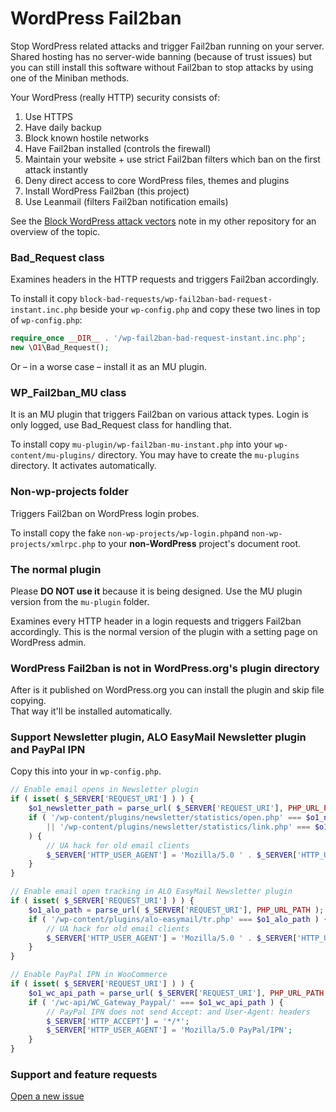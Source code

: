# WordPress Fail2ban

Stop WordPress related attacks and trigger Fail2ban running on your server.  
Shared hosting has no server-wide banning (because of trust issues)
but you can still install this software without Fail2ban to stop attacks by using one of the Miniban methods.

Your WordPress (really HTTP) security consists of:

1. Use HTTPS
1. Have daily backup
1. Block known hostile networks
1. Have Fail2ban installed (controls the firewall)
1. Maintain your website + use strict Fail2ban filters which ban on the first attack instantly
1. Deny direct access to core WordPress files, themes and plugins
1. Install WordPress Fail2ban (this project)
1. Use Leanmail (filters Fail2ban notification emails)

See the [Block WordPress attack vectors](https://github.com/szepeviktor/debian-server-tools/blob/master/webserver/WordPress-security.md)
note in my other repository for an overview of the topic.

### Bad_Request class

Examines headers in the HTTP requests and triggers Fail2ban accordingly.

To install it copy `block-bad-requests/wp-fail2ban-bad-request-instant.inc.php`
beside your `wp-config.php` and copy these two lines in top of `wp-config.php`:

```php
require_once __DIR__ . '/wp-fail2ban-bad-request-instant.inc.php';
new \O1\Bad_Request();
```

Or – in a worse case – install it as an MU plugin.

### WP_Fail2ban_MU class

It is an MU plugin that triggers Fail2ban on various attack types. Login is only logged, use
Bad_Request class for handling that.

To install copy `mu-plugin/wp-fail2ban-mu-instant.php` into your `wp-content/mu-plugins/` directory.
You may have to create the `mu-plugins` directory. It activates automatically.

### Non-wp-projects folder

Triggers Fail2ban on WordPress login probes.

To install copy the fake `non-wp-projects/wp-login.php`and `non-wp-projects/xmlrpc.php`
to your **non-WordPress** project's document root.

### The normal plugin

Please **DO NOT use it** because it is being designed. Use the MU plugin version from the `mu-plugin` folder.

Examines every HTTP header in a login requests and triggers Fail2ban accordingly.
This is the normal version of the plugin with a setting page on WordPress admin.

### WordPress Fail2ban is not in WordPress.org's plugin directory

After is it published on WordPress.org you can install the plugin and skip file copying.  
That way it'll be installed automatically.

### Support Newsletter plugin, ALO EasyMail Newsletter plugin and PayPal IPN

Copy this into your in `wp-config.php`.

```php
// Enable email opens in Newsletter plugin
if ( isset( $_SERVER['REQUEST_URI'] ) ) {
    $o1_newsletter_path = parse_url( $_SERVER['REQUEST_URI'], PHP_URL_PATH );
    if ( '/wp-content/plugins/newsletter/statistics/open.php' === $o1_newsletter_path
        || '/wp-content/plugins/newsletter/statistics/link.php' === $o1_newsletter_path
    ) {
        // UA hack for old email clients
        $_SERVER['HTTP_USER_AGENT'] = 'Mozilla/5.0 ' . $_SERVER['HTTP_USER_AGENT'];
    }
}

// Enable email open tracking in ALO EasyMail Newsletter plugin
if ( isset( $_SERVER['REQUEST_URI'] ) ) {
    $o1_alo_path = parse_url( $_SERVER['REQUEST_URI'], PHP_URL_PATH );
    if ( '/wp-content/plugins/alo-easymail/tr.php' === $o1_alo_path ) {
        // UA hack for old email clients
        $_SERVER['HTTP_USER_AGENT'] = 'Mozilla/5.0 ' . $_SERVER['HTTP_USER_AGENT'];
    }
}

// Enable PayPal IPN in WooCommerce
if ( isset( $_SERVER['REQUEST_URI'] ) ) {
    $o1_wc_api_path = parse_url( $_SERVER['REQUEST_URI'], PHP_URL_PATH );
    if ( '/wc-api/WC_Gateway_Paypal/' === $o1_wc_api_path ) {
        // PayPal IPN does not send Accept: and User-Agent: headers
        $_SERVER['HTTP_ACCEPT'] = '*/*';
        $_SERVER['HTTP_USER_AGENT'] = 'Mozilla/5.0 PayPal/IPN';
    }
}
```

### Support and feature requests

[Open a new issue](https://github.com/szepeviktor/wordpress-fail2ban/issues/new)
